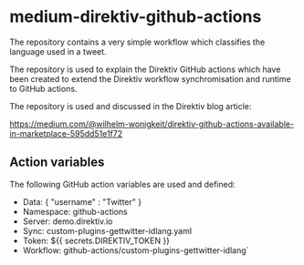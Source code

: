 # medium-direktiv-github-actions

The repository contains a very simple workflow which classifies the language used in a tweet. 

The repository is used to explain the Direktiv GitHub actions which have been created to extend the Direktiv workflow synchromisation and runtime to GitHub actions.

The repository is used and discussed in the Direktiv blog article: 

https://medium.com/@wilhelm-wonigkeit/direktiv-github-actions-available-in-marketplace-595dd51e1f72

## Action variables

The following GitHub action variables are used and defined:

- Data: { "username" : "Twitter" }
- Namespace: github-actions
- Server: demo.direktiv.io
- Sync: custom-plugins-gettwitter-idlang.yaml
- Token: ${{ secrets.DIREKTIV_TOKEN }}
- Workflow: github-actions/custom-plugins-gettwitter-idlang`
